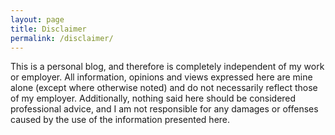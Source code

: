 ```yaml
---
layout: page
title: Disclaimer
permalink: /disclaimer/
--- 
```

This is a personal blog, and therefore is completely independent of my work or employer. All 
information, opinions and views expressed here are mine alone (except where otherwise noted) and 
do not necessarily reflect those of my employer. Additionally, nothing said here should be 
considered professional advice, and I am not responsible for any damages or offenses caused by the 
use of the information presented here.
